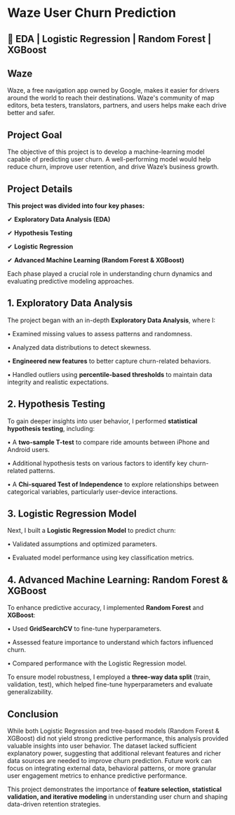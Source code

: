 # **Waze User Churn Prediction**

## 🚀 **EDA | Logistic Regression | Random Forest | XGBoost**

## **Waze**

Waze, a free navigation app owned by Google, makes it easier for drivers around the world to reach their destinations. Waze's community of map editors, beta testers, translators, partners, and users helps make each drive better and safer.

## **Project Goal**

The objective of this project is to develop a machine-learning model capable of predicting user churn. A well-performing model would help reduce churn, improve user retention, and drive Waze’s business growth.

## **Project Details**

**This project was divided into four key phases:**

✔ **Exploratory Data Analysis (EDA)**

✔ **Hypothesis Testing**

✔ **Logistic Regression** 

✔ **Advanced Machine Learning (Random Forest & XGBoost)**

Each phase played a crucial role in understanding churn dynamics and evaluating predictive modeling approaches.

## **1. Exploratory Data Analysis**

The project began with an in-depth **Exploratory Data Analysis**, where I:

•	Examined missing values to assess patterns and randomness. 

•	Analyzed data distributions to detect skewness.

•	**Engineered new features** to better capture churn-related behaviors.

•	Handled outliers using **percentile-based thresholds** to maintain data integrity and realistic expectations.

## **2. Hypothesis Testing**

To gain deeper insights into user behavior, I performed **statistical hypothesis testing**, including:

 •	A **two-sample T-test** to compare ride amounts between iPhone and Android users.

 •	Additional hypothesis tests on various factors to identify key churn-related patterns.

 •	A **Chi-squared Test of Independence** to explore relationships between categorical variables, particularly user-device interactions.

## **3. Logistic Regression Model**

Next, I built a **Logistic Regression Model** to predict churn:

•	Validated assumptions and optimized parameters.

•	Evaluated model performance using key classification metrics.

## **4. Advanced Machine Learning: Random Forest & XGBoost**

To enhance predictive accuracy, I implemented **Random Forest** and **XGBoost**:

•	Used **GridSearchCV** to fine-tune hyperparameters.

•	Assessed feature importance to understand which factors influenced churn.

•	Compared performance with the Logistic Regression model.

To ensure model robustness, I employed a **three-way data split**  (train, validation, test), which helped fine-tune hyperparameters and evaluate generalizability.

## **Conclusion**

While both Logistic Regression and tree-based models (Random Forest & XGBoost) did not yield strong predictive performance, this analysis provided valuable insights into user behavior. The dataset lacked sufficient explanatory power, suggesting that additional relevant features and richer data sources are needed to improve churn prediction. Future work can focus on integrating external data, behavioral patterns, or more granular user engagement metrics to enhance predictive performance.

This project demonstrates the importance of **feature selection, statistical validation, and iterative modeling** in understanding user churn and shaping data-driven retention strategies.












